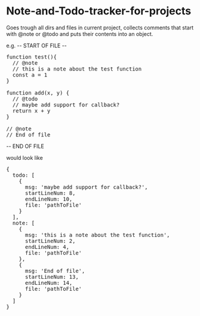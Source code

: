 # Note-and-Todo-tracker-for-projects
Goes trough all dirs and files in current project, collects comments that start with @note or @todo and puts their contents into an object.

e.g.
-- START OF FILE --
<pre>
function test(){
  // @note
  // this is a note about the test function
  const a = 1
}

function add(x, y) {
  // @todo
  // maybe add support for callback?
  return x + y
}

// @note
// End of file
</pre>
-- END OF FILE

would look like
<pre>
{
  todo: [
    {
      msg: 'maybe add support for callback?',
      startLineNum: 8,
      endLineNum: 10,
      file: 'pathToFile'
    }
  ],
  note: [
    {
      msg: 'this is a note about the test function',
      startLineNum: 2,
      endLineNum: 4,
      file: 'pathToFile'
    }, 
    {
      msg: 'End of file',
      startLineNum: 13,
      endLineNum: 14,
      file: 'pathToFile'
    }
  ]
}
</pre>
